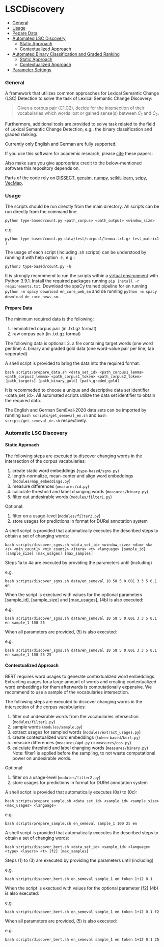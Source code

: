 # LSCDiscovery

  * [General](#general)
  * [Usage](#usage)
  * [Pepare Data](#prepare-data)
  * [Automated LSC Discovery](#automated-lsc-discovery)
    + [Static Approach](#static-approach)
    + [Contextualized Approach](#contextualized-approach)
  * [Automated Binary Classification and Graded Ranking](#automated-binary-classification-and-graded-ranking)
    + [Static Approach](#static-approach)
    + [Contextualized Approach](#contextualized-approach)
  * [Parameter Settings](#parameter-settings)


### General

A framework that utilizes common approaches for Lexical Semantic Change (LSC) Detection to solve the task of Lexical Semantic Change Discovery:
> Given a corpus pair (C1,C2), decide for the intersection of their vocabularies which words lost or gained sense(s) between $C_1$ and $C_2$.

Furthermore, additional tools are provided to solve task related to the field of Lexical Semantic Change Detection, e.g., the binary classification and graded ranking.

Currently only English and German are fully supported. 

If you use this software for academic research, please [cite](#bibtex) these papers:

Also make sure you give appropriate credit to the below-mentioned software this repository depends on.

Parts of the code rely on [DISSECT](https://github.com/composes-toolkit/dissect), [gensim](https://github.com/rare-technologies/gensim), [numpy](https://pypi.org/project/numpy/), [scikit-learn](https://pypi.org/project/scikit-learn/), [scipy](https://pypi.org/project/scipy/), [VecMap](https://github.com/artetxem/vecmap).


### Usage

The scripts should be run directly from the main directory. All scripts can be run directly from the command line:

	python type-based/count.py <path_corpus> <path_output> <window_size>

e.g.

	python type-based/count.py data/test/corpus1/lemma.txt.gz test_matrix1 1

The usage of each script (including .sh scripts) can be understood by running it with help option `-h`, e.g.:

	python3 type-based/count.py -h

It is strongly recommend to run the scripts within a [virtual environment](https://pypi.org/project/virtualenv/) with Python 3.9.1. Install the required packages running `pip install -r requirements.txt`. Download the spaCy trained pipeline for en running `python -m spacy download en_core_web_sm` and de running `python -m spacy download de_core_news_sm`.


#### Prepare Data

The minimum required data is the following:
1. lemmatized corpus pair (in .txt.gz format)
2. raw corpus pair (in .txt.gz format)

The following data is optional:
3. a file containing target words (one word per line)
4. binary and graded gold data (one word-value pair per line, tab seperated)

A shell script is provided to bring the data into the required format:

	bash scripts/prepare_data.sh <data_set_id> <path_corpus1_lemma> <path_corpus2_lemma> <path_corpus1_token> <path_corpus2_token> [path_targets] [path_binary_gold] [path_graded_gold]
	
It is recommeded to choose a unique and descriptive data set identifier <data_set_id>. All automated scripts utilize the data set identifier to obtain the required data. 

The English and German SemEval-2020 data sets can be imported by running `bash scripts/get_semeval_en.sh` and `bash scripts/get_semeval_de.sh` respectively. 


### Automatic LSC Discovery

#### Static Approach

The following steps are executed to discover changing words in the intersection of the corpus vacabularies:
1. create static word embeddings (`type-based/sgns.py`)
2. length-normalize, mean-center and align word embeddings (`modules/map_embeddings.py`) 
3. measure differences (`measures/cd.py`)
4. calculate threshold and label changing words (`measures/binary.py`)
5. filter out undesirable words (`modules/filter1.py`)

Optional:
1. filter on a usage-level (`modules/filter2.py`)
2. store usages for predictions in format for DURel annotation system

A shell script is provided that automatically executes the described steps to obtain a set of changing words:

	bash scripts/discover_sgns.sh <data_set_id> <window_size> <dim> <k> <s> <min_count1> <min_count2> <itera> <t> <language> [sample_id] [sample_size] [max_usages] [max_samples]

Steps 1a to 4a are executed by providing the parameters until (including) <language>

e.g.

	bash scripts/discover_sgns.sh data/en_semeval 10 50 5 0.001 3 3 5 0.1 en
	
When the script is exectued with values for the optional parameters [sample_id], [sample_size] and [max_usages], (4b) is also executed:

e.g.

	bash scripts/discover_sgns.sh data/en_semeval 10 50 5 0.001 3 3 5 0.1 en sample_1 100 25
	
When all parameters are provided, (5) is also executed:

e.g.

	bash scripts/discover_sgns.sh data/en_semeval 10 50 5 0.001 3 3 5 0.1 en sample_1 100 25 25
	
	
#### Contextualized Approach

BERT requires word usages to generate contextualized word embeddings. Extracting usages for a large amount of words and creating contextualized word embeddings for them afterwards is computationally expensive. We recommend to use a sample of the vocabularies intersection. 

The following steps are executed to discover changing words in the intersection of the corpus vacabularies:
1. filter out undesirable words from the vocabularies intersection (`modules/filter1.py`)
2. sample words (`modules/sample.py`)
3. extract usages for sampled words (`modules/extract_usages.py`)
4. create contextualized word embeddings (`token-based/bert.py`)
5. measure differences (`measures/apd.py` or `measures/cos.py`)
6. calculate threshold and label changing words (`measures/binary.py`)
Note: filter1 is applied before the sampling, to not waste computational power on undesirable words.

Optional:
1. filter on a usage-level (`modules/filter2.py`) 
2. store usages for predictions in format for DURel annotation system

A shell script is provided that automatically executes (0a) to (0c):

	bash scripts/prepare_sample.sh <data_set_id> <sample_id> <sample_size> <max_usages> <language>

e.g.

	bash scripts/prepare_sample.sh en_semeval sample_1 100 25 en 

A shell script is provided that automatically executes the described steps to obtain a set of changing words:

	bash scripts/discover_bert.sh <data_set_id> <sample_id> <language> <type> <layers> <t> [f2] [max_samples]

Steps (1) to (3) are executed by providing the parameters until (including) <t>

e.g.

	bash scripts/discover_bert.sh en_semeval sample_1 en token 1+12 0.1 

When the script is exectued with values for the optional parameter [f2] (4b) is also executed:

e.g

	bash scripts/discover_bert.sh en_semeval sample_1 en token 1+12 0.1 f2


When all parameters are provided, (5) is also executed:

e.g.

	bash scripts/discover_bert.sh en_semeval sample_1 en token 1+12 0.1 25
